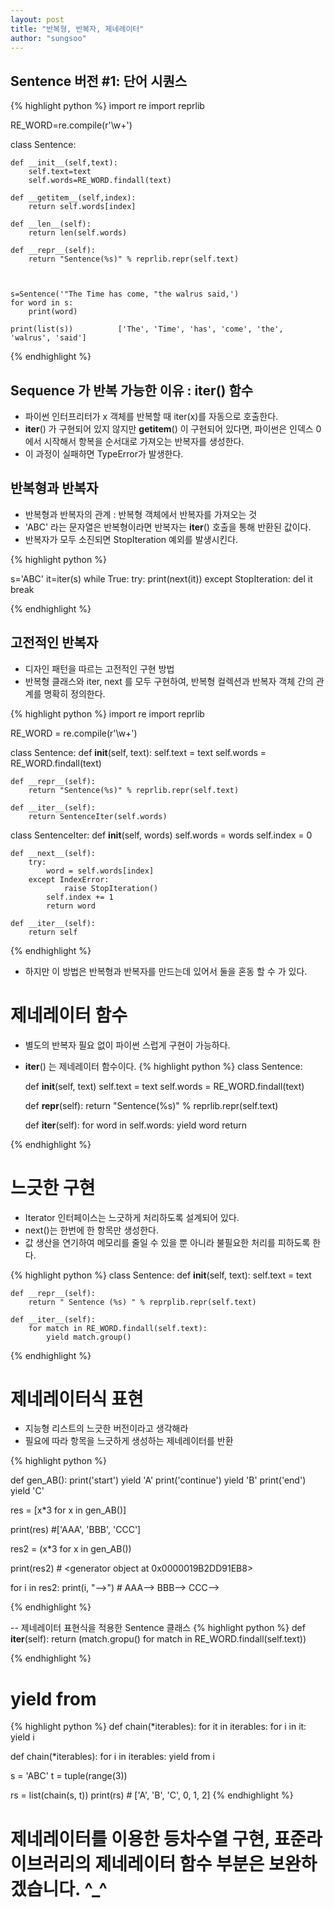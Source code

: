```yaml
---
layout: post
title: "반복형, 반복자, 제네레이터"
author: "sungsoo"
---
```


## Sentence 버전 #1: 단어 시퀀스

{% highlight python %}
import re
import reprlib

RE_WORD=re.compile(r'\w+')

class Sentence:

    def __init__(self,text):
        self.text=text
        self.words=RE_WORD.findall(text)

    def __getitem__(self,index):
        return self.words[index]

    def __len__(self):
        return len(self.words)

    def __repr__(self):
        return "Sentence(%s)" % reprlib.repr(self.text)



    s=Sentence('"The Time has come, "the walrus said,')     
    for word in s:
        print(word)         

    print(list(s))          ['The', 'Time', 'has', 'come', 'the', 'walrus', 'said']
{% endhighlight %}


## Sequence 가 반복 가능한 이유 : iter() 함수
- 파이썬 인터프리터가 x 객체를 반복할 때 iter(x)를 자동으로 호출한다.
- __iter__() 가 구현되어 있지 않지만 __getitem__() 이 구현되어 있다면, 파이썬은 인덱스 0에서 시작해서 항복을 순서대로 가져오는 반복자를 생성한다.
- 이 과정이 실패하면 TypeError가 발생한다.

##  반복형과 반복자
- 반복형과 반복자의 관계 : 반복형 객체에서 반복자를 가져오는 것
- 'ABC' 라는 문자열은 반복형이라면 반복자는 __iter__() 호출을 통해 반환된 값이다.
- 반복자가 모두 소진되면 StopIteration 예외를 발생시킨다.


{% highlight python %}

s='ABC'
it=iter(s)
while True:
    try:
    print(next(it))
    except StopIteration:
    del it
    break

{% endhighlight %}

## 고전적인 반복자
- 디자인 패턴을 따르는 고전적인 구현 방법
- 반복형 클래스와 iter, next 를 모두 구현하여, 반복형 컬렉션과 반복자 객체 간의 관계를 명확히 정의한다.


{% highlight python %}
import re
import reprlib

RE_WORD = re.compile(r'\w+')


class Sentence:
    def __init__(self, text):
        self.text = text
        self.words = RE_WORD.findall(text)

    def __repr__(self):
        return "Sentence(%s)" % reprlib.repr(self.text)

    def __iter__(self):
        return SentenceIter(self.words)


class SentenceIter:
    def __init__(self, words)
        self.words = words
        self.index = 0

    def __next__(self):
        try:
            word = self.words[index]
        except IndexError:
                raise StopIteration()
            self.index += 1
            return word

    def __iter__(self):
        return self

{% endhighlight %}

- 하지만 이 방법은 반복형과 반복자를 만드는데 있어서 둘을 혼동 할 수 가 있다.


# 제네레이터 함수
- 별도의 반복자 필요 없이 파이썬 스럽게 구현이 가능하다.
- __iter__() 는 제네레이터 함수이다.
{% highlight python %}
class Sentence:

    def __init__(self, text)
        self.text = text
        self.words = RE_WORD.findall(text)

    def __repr__(self):
        return "Sentence(%s)" % reprlib.repr(self.text)

    def __iter__(self):
        for word in self.words:
            yield word
        return

{% endhighlight %}

# 느긋한 구현
- Iterator 인터페이스는 느긋하게 처리하도록 설계되어 있다. 
- next()는 한번에 한 항목만 생성한다.
- 값 생산을 연기하여 메모리를 줄일 수 있을 뿐 아니라 불필요한 처리를 피하도록 한다.

{% highlight python %}
class Sentence:
    def __init__(self, text):
        self.text = text

    def __repr__(self):
        return " Sentence (%s) " % reprplib.repr(self.text)

    def __iter__(self):
        for match in RE_WORD.findall(self.text):
            yield match.group()

{% endhighlight %}


# 제네레이터식 표현
- 지능형 리스트의 느긋한 버전이라고 생각해라
- 필요에 따라 항목을 느긋하게 생성하는 제네레이터를 반환


{% highlight python %}

def gen_AB():
    print('start')
    yield 'A'
    print('continue')
    yield 'B'
    print('end')
    yield 'C'


res = [x*3 for x in gen_AB()]

print(res)      #['AAA', 'BBB', 'CCC']

res2 = (x*3 for x in gen_AB())  

print(res2)     # <generator object <genexpr> at 0x0000019B2DD91EB8>

for i in res2:
    print(i, "-->")         # AAA--> BBB--> CCC-->

{% endhighlight %}


-- 제네레이터 표현식을 적용한 Sentence 클래스
{% highlight python %}
    def __iter__(self):
        return (match.gropu() for match in RE_WORD.findall(self.text))

{% endhighlight %}

# yield from


{% highlight python %}
def chain(*iterables):
    for it in iterables:
        for i in it:
            yield i

def chain(*iterables):
    for i in iterables:
        yield from i

s = 'ABC'
t = tuple(range(3))

rs = list(chain(s, t))
print(rs)  # ['A', 'B', 'C', 0, 1, 2]
{% endhighlight %}

# 제네레이터를 이용한 등차수열 구현, 표준라이브러리의 제네레이터 함수 부분은 보완하겠습니다. ^_^